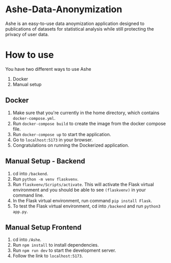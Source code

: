 # Ashe-Data-Anonymization
Ashe is an easy-to-use data anoymization application designed to publications of datasets for statistical analysis while still protecting the privacy of user data.

# How to use
You have two different ways to use Ashe
1. Docker
2. Manual setup

## Docker
1. Make sure that you're currently in the home directory, which contains `docker-compose.yml`.
2. Run `docker-compose build` to create the image from the docker compose file.
3. Run `docker-compose up` to start the application.
4. Go to `localhost:5173` in your browser.
5. Congratulations on running the Dockerized application.

## Manual Setup - Backend
1. cd into `/backend`.
2. Run `python -m venv flaskvenv`.
3. Run `flaskvenv/Scripts/activate`. This will activate the Flask virtual environment and you should be able to see `(flaskvenv)` in your command line. 
4. In the Flask virtual environment, run command `pip install Flask`.
5. To test the Flask virtual environment, cd into `/backend` and run `python3 app.py`.

## Manual Setup Frontend
1. cd into `/Ashe`.
2. Run `npm install` to install dependencies.
3. Run `npm run dev` to start the development server.
4. Follow the link to `localhost:5173`.